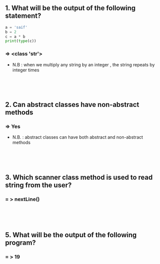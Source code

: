 ## 1. What will be the output of the following statement?

```py
a = 'saif'
b = 2
c = a * b
print(type(c))
```

### => <class 'str'>

- N.B : when we multiply any string by an integer , the string repeats by integer times

&nbsp;

&nbsp;

## 2. Can abstract classes have non-abstract methods

### => Yes

- N.B. : abstract classes can have both abstract and non-abstract methods

&nbsp;

&nbsp;

## 3. Which scanner class method is used to read string from the user?

### = > nextLine()

&nbsp;

&nbsp;

## 5. What will be the output of the following program?

### = > 19
